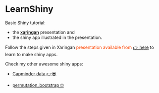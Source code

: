 # LearnShiny
Basic Shiny tutorial: 

- the [**xaringan**](https://github.com/yihui/xaringan) presentation and 
- the shiny app illustrated in the presentation.

Follow the steps given in Xaringan <span style="color:orangered">presentation available from [ 👉 here](https://tanjakec.github.io/Learn2Shiny/How_2_Shine.html)</span> to learn to make shiny apps.

Check my other awesome shiny apps:

- [Gapminder data 👉😎](https://tatjana.shinyapps.io/Gapminder/)

- [permutation_bootstrap 🤓](https://tatjanakec.shinyapps.io/permutation_bootstrap/)
